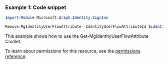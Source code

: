 ### Example 1: Code snippet

```powershellImport-Module Microsoft.Graph.Identity.SignIns

Remove-MgIdentityUserFlowAttribute -IdentityUserFlowAttributeId $identityUserFlowAttributeId
```
This example shows how to use the Get-MgIdentityUserFlowAttribute Cmdlet.
To learn about permissions for this resource, see the [permissions reference](/graph/permissions-reference).

